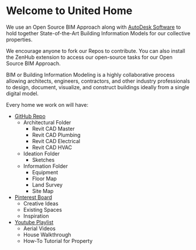 # Welcome to United Home

We use an Open Source BIM Approach along with [AutoDesk Software](https://www.autodesk.com/industry/aec/bim) to hold together State-of-the-Art Building Information Models for our collective properties.

We encourage anyone to fork our Repos to contribute.  You can also install the ZenHub extension to access our open-source tasks for our Open Source BIM Approach.

BIM or Building Information Modeling is a highly collaborative process allowing architects, engineers, contractors, and other industry professionals to design, document, visualize, and construct buildings ideally from a single digital model.


Every home we work on will have:
* [GitHub Repo](https://github.com/orgs/United-Home/repositories)
  * Architectural Folder
    * Revit CAD Master
    * Revit CAD Plumbing
    * Revit CAD Electrical
    * Revit CAD HVAC
  * Ideation Folder
    * Sketches
  * Information Folder
    * Equipment
    * Floor Map
    * Land Survey
    * Site Map
* [Pinterest Board](https://www.pinterest.com/unitedhomeview/)
  * Creative Ideas
  * Existing Spaces
  * Inspiration
* [Youtube Playlist](https://www.youtube.com/channel/UCGCf76YwmUxgUNZyCbBKnyQ)
  * Aerial Videos
  * House Walkthrough
  * How-To Tutorial for Property
